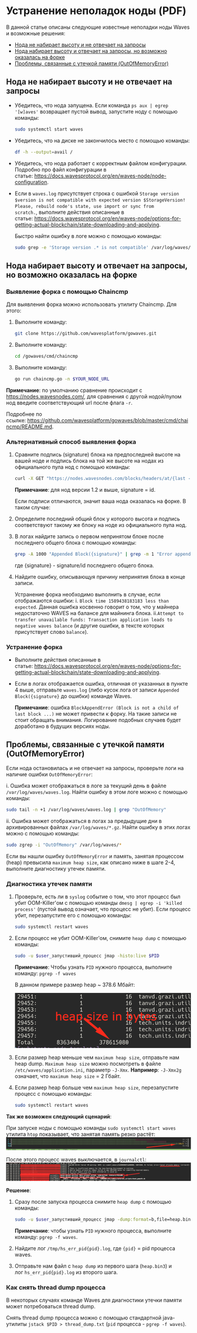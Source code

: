 # Устранение неполадок ноды (PDF)

В данной статье описаны следующие известные неполадки ноды Waves и возможные решения:

* [Нода не набирает высоту и не отвечает на запросы](#нода-не-набирает-высоту-и-не-отвечает-на-запросы)
* [Нода набирает высоту и отвечает на запросы, но возможно оказалась на форке](#anchor1)
* [Проблемы, связанные с утечкой памяти (OutOfMemoryError)](#anchor2)

## Нода не набирает высоту и не отвечает на запросы

* Убедитесь, что нода запущена. Если команда `ps aux | egrep '[w]aves'` возвращает пустой вывод, запустите ноду с помощью команды:

   ```bash
   sudo systemctl start waves
   ```

* Убедитесь, что на диске не закончилось место с помощью команды:

   ```bash
   df -h --output=avail /
   ```

* Убедитесь, что нода работает с корректным файлом конфигурации. Подробно про файл конфигурации в статье: https://docs.wavesprotocol.org/en/waves-node/node-configuration.

* Если в `waves.log` присутствует строка с ошибкой `Storage version $version is not compatible with expected version $StorageVersion! Please, rebuild node's state, use import or sync from scratch.`, выполните действия описанные в статье: https://docs.wavesprotocol.org/en/waves-node/options-for-getting-actual-blockchain/state-downloading-and-applying.

   Быстро найти ошибку в логе можно с помощью команды:

   ```bash
   sudo grep -e 'Storage version .* is not compatible' /var/log/waves/waves.log`
   ```

## Нода набирает высоту и отвечает на запросы, но возможно оказалась на форке <a name="anchor1"></a>

### Выявление форка с помощью Chaincmp

Для выявления форка можно использовать утилиту Chaincmp. Для этого:

1. Выполните команду:

   ```bash
   git clone https://github.com/wavesplatform/gowaves.git
   ```

2. Выполните команду:

   ```bash
   cd /gowaves/cmd/chaincmp
   ```

3. Выполните команду:

   ```bash
   go run chaincmp.go -n $YOUR_NODE_URL
   ```

**Примечание**: по умолчанию сравнение происходит с https://nodes.wavesnodes.com/, для сравнения с другой нодой/пулом нод введите соответствующий url после флага `-r`.

Подробнее по ссылке: https://github.com/wavesplatform/gowaves/blob/master/cmd/chaincmp/README.md.

### Альтернативный способ выявления форка

1. Сравните подпись (signature) блока на предпоследней высоте на вашей ноде и подпись блока на той же высоте на нодах из официального пула нод с помощью команды:

   ```bash
   curl -X GET "https://nodes.wavesnodes.com/blocks/headers/at/{last - 1 высота}" | less
   ```

   **Примечание**: для нод версии 1.2 и выше, signature = id.

   Если подписи отличаются, значит ваша нода оказалась на форке. В таком случае:

2. Определите последний общий блок у которого высота и подпись соответствуют такому же блоку на ноде из официального пула нод.
3. В логах найдите запись о первом непринятом блоке после последнего общего блока с помощью команды:

   ```bash
   grep -A 1000 "Appended Block({signature}" | grep -m 1 "Error appending .* GenericError(Block Block(" waves.log
   ```

   где {signature} - signature/id последнего общего блока.

4. Найдите ошибку, описывающуя причину непринятия блока в конце записи.

   Устранение форка необходимо выполнить в случае, если отображаются ошибки:
   i. `Block time 1589438183183 less than expected`. Данная ошибка косвенно говорит о том, что у майнера недостаточно WAVES на балансе для майнинга блока.
   ii.`Attempt to transfer unavailable funds: Transaction application leads to negative waves balance` (и другие ошибки, в тексте которых присутствует слово `balance`).

### Устранение форка

* Выполните действия описанные в статье: https://docs.wavesprotocol.org/en/waves-node/options-for-getting-actual-blockchain/state-downloading-and-applying.
* Если в логах отображается ошибка, отличная от указанных в пункте 4 выше, отправьте `waves.log` (либо кусок лога от записи `Appended Block({signature}` до ошибки) команде Waves.

   **Примечание**: ошибка `BlockAppendError (Block is not a child of last block ...)` не может привести к форку. На такие записи не стоит обращать внимания. Логирование подобных случаев будет доработано в будущих версиях ноды.

## Проблемы, связанные с утечкой памяти (OutOfMemoryError) <a name="anchor2"></a>

Если нода остановилась и не отвечает на запросы, проверьте логи на наличие ошибки `OutOfMemoryError`:

i. Ошибка может отображаться в логе за текущий день в файле `/var/log/waves/waves.log`. Найти ошибку в этом логе можно с помощью команды:

```bash
sudo tail -n +1 /var/log/waves/waves.log | grep "OutOfMemory"
```

ii. Ошибка может отображаться в логах за предыдущие дни в архивированных файлах `/var/log/waves/*.gz`. Найти ошибку в этих логах можно с помощью команды:

```bash
sudo zgrep -i "OutOfMemory" /var/log/waves/*
```

Если вы нашли ошибку `OutOfMemoryError` и память, занятая процессом (heap) превысила `maximum heap size`, как описано ниже в шаге 2-4, выполните диагностику утечек памяти.

### Диагностика утечек памяти

1. Проверьте, есть ли в `syslog` событие о том, что этот процесс был убит OOM-Killer'ом с помощью команды `dmesg | egrep -i 'killed process'` (пустой вывод означает, что процесс не убит). Если процесс убит, перезапустите его с помощью команды:

   ```bash
   sudo systemctl restart waves
   ```

2. Если процесс не убит OOM-Killer'ом, снимите `heap dump` c помощью команды:

   ```bash
   sudo -u $user_запустивший_процесс jmap -histo:live $PID
   ```

   **Примечание**: Чтобы узнать `PID` нужного процесса, выполните команду: `pgrep -f waves`

   В данном примере размер heap ~ 378.6 Мбайт:

   ![1](_assets/node-troubleshooting-001.png)

3. Если размер heap меньше чем `maximum heap size`, отправьте нам heap dump. `Maximum heap size` можно посмотреть в файле `/etc/waves/application.ini`, параметр `-J-Xmx`. **Например**: `-J-Xmx2g` означает, что `maximum heap size` = 2 Гбайт.

4. Если размер heap больше чем `maximum heap size`, перезапустите процесс с помощью команды:

   ```bash
   sudo systemctl restart waves
   ```

**Так же возможен следующий сценарий**:

При запуске ноды с помощью команды `sudo systemctl start waves` утилита `htop` показывает, что занятая память резко растёт:
![2](_assets/node-troubleshooting-002.png)

После этого процесс waves выключается, в `journalctl`:
![3](_assets/node-troubleshooting-003.png)

**Решение**:

1. Сразу после запуска процесса снимите `heap dump` с помощью команды:

   ```bash
   sudo -u $user_запустивший_процесс jmap -dump:format=b,file=heap.bin3 $PID
   ```

   **Примечание**: чтобы узнать `PID` нужного процесса, выполните команду: `pgrep -f waves`.

2. Найдите лог `/tmp/hs_err_pid{pid}.log`, где `{pid}` = pid процесса waves.
3. Отправьте нам файл c `heap dump` из первого шага (`heap.bin3`) и лог `hs_err_pid{pid}.log` из второго шага.

### Как снять thread dump процесса

В некоторых случаях команде Waves для диагностики утечки памяти может потребоваться thread dump.

Снять thread dump процесса можно с помощью стандартной java-утилиты `jstack $PID > thread_dump.txt` (`pid` процесса - `pgrep -f waves`).
